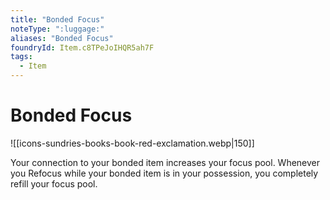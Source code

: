 ```yaml
---
title: "Bonded Focus"
noteType: ":luggage:"
aliases: "Bonded Focus"
foundryId: Item.c8TPeJoIHQR5ah7F
tags:
  - Item
---
```


# Bonded Focus
![[icons-sundries-books-book-red-exclamation.webp|150]]

Your connection to your bonded item increases your focus pool. Whenever you Refocus while your bonded item is in your possession, you completely refill your focus pool.
